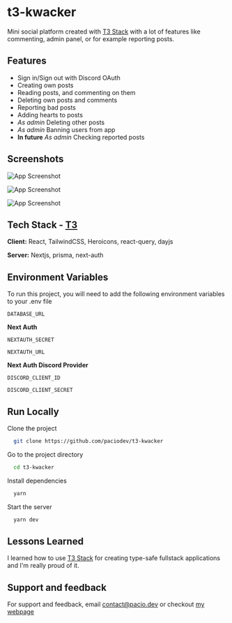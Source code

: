 # t3-kwacker

Mini social platform created with [T3 Stack](https://create.t3.gg) with a lot of features like commenting, admin panel, or for example reporting posts.

## Features

- Sign in/Sign out with Discord OAuth
- Creating own posts
- Reading posts, and commenting on them
- Deleting own posts and comments
- Reporting bad posts
- Adding hearts to posts
- _As admin_ Deleting other posts
- _As admin_ Banning users from app
- **In future** _As admin_ Checking reported posts

## Screenshots

![App Screenshot](https://i.imgur.com/Gq0bP0L.png)

![App Screenshot](https://i.imgur.com/nJL6qPm.png)

![App Screenshot](https://i.imgur.com/tFgCZQ1.png)

## Tech Stack - [T3](https://create.t3.gg)

**Client:** React, TailwindCSS, Heroicons, react-query, dayjs

**Server:** Nextjs, prisma, next-auth

## Environment Variables

To run this project, you will need to add the following environment variables to your .env file

`DATABASE_URL`

**Next Auth**

`NEXTAUTH_SECRET`

`NEXTAUTH_URL`

**Next Auth Discord Provider**

`DISCORD_CLIENT_ID`

`DISCORD_CLIENT_SECRET`

## Run Locally

Clone the project

```bash
  git clone https://github.com/paciodev/t3-kwacker
```

Go to the project directory

```bash
  cd t3-kwacker
```

Install dependencies

```bash
  yarn
```

Start the server

```bash
  yarn dev
```

## Lessons Learned

I learned how to use [T3 Stack](https://create.t3.gg) for creating type-safe fullstack applications and I'm really proud of it.

## Support and feedback

For support and feedback, email contact@pacio.dev or checkout [my webpage](https://pacio.dev)
